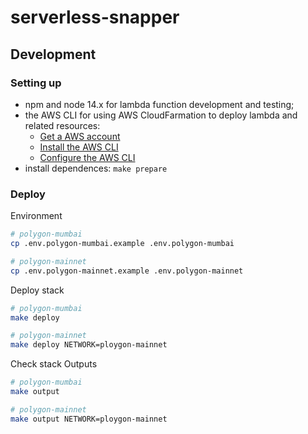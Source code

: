 # serverless-snapper

## Development

### Setting up

- npm and node 14.x for lambda function development and testing;
- the AWS CLI for using AWS CloudFarmation to deploy lambda and related resources:
  - [Get a AWS account](https://docs.aws.amazon.com/AWSCloudFormation/latest/UserGuide/cfn-sign-up-for-aws.html)
  - [Install the AWS CLI](https://docs.aws.amazon.com/cli/latest/userguide/cli-chap-install.html)
  - [Configure the AWS CLI](https://docs.aws.amazon.com/cli/latest/userguide/cli-chap-configure.html)
- install dependences: `make prepare`

### Deploy

Environment

```bash
# polygon-mumbai
cp .env.polygon-mumbai.example .env.polygon-mumbai

# polygon-mainnet
cp .env.polygon-mainnet.example .env.polygon-mainnet
```

Deploy stack

```bash
# polygon-mumbai
make deploy

# polygon-mainnet
make deploy NETWORK=ploygon-mainnet
```

Check stack Outputs

```bash
# polygon-mumbai
make output

# polygon-mainnet
make output NETWORK=ploygon-mainnet
```
